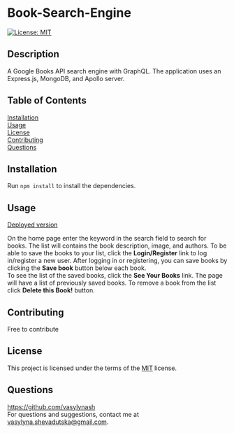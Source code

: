 # Book-Search-Engine
[![License: MIT](https://img.shields.io/badge/License-MIT-yellow.svg)](https://opensource.org/licenses/MIT)

  ## Description
  A Google Books API search engine with GraphQL. The application uses an Express.js, MongoDB, and Apollo server.

  ## Table of Contents
  [Installation](#installation)  
    [Usage](#usage)  
    [License](#license)  
    [Contributing](#contributing)  
    [Questions](#questions)  

  ## Installation
  Run ```npm install``` to install the dependencies.

  ## Usage
  [Deployed version](https://booksearching-engine.herokuapp.com/)
    
On the home page enter the keyword in the search field to search for books. The list will contains the book description, image, and authors. 
 To be able to save the books to your list, click the **Login/Register** link to log in/register a new user. After logging in or registering, you can save books by clicking the **Save book** button below each book.  
 To see the list of the saved books, click the **See Your Books** link. The page will have a list of previously saved books. To remove a book from the list click **Delete this Book!** button.  

  ## Contributing
  Free to contribute

  ## License
  This project is licensed under the terms of the [MIT](https://opensource.org/licenses/MIT) license.

  ## Questions
  https://github.com/vasylynash  
  For questions and suggestions, contact me at vasylyna.shevadutska@gmail.com.